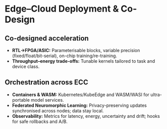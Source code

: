 # Edge–Cloud Deployment & Co-Design

## Co-designed acceleration
- **RTL→FPGA/ASIC:** Parameterisable blocks, variable precision (fixed/float/bit-serial), on-chip training/re-training.  
- **Throughput–energy trade-offs:** Tunable kernels tailored to task and device class.

## Orchestration across ECC
- **Containers & WASM:** Kubernetes/KubeEdge and WASM/WASI for ultra-portable model services.  
- **Federated Neuromorphic Learning:** Privacy-preserving updates synchronised across nodes; data stay local.  
- **Observability:** Metrics for latency, energy, uncertainty and drift; hooks for safe rollbacks and A/B.

